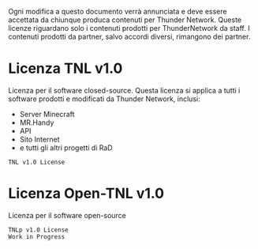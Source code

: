 Ogni modifica a questo documento verrà annunciata e deve essere accettata da chiunque produca contenuti per Thunder Network.
Queste licenze riguardano solo i contenuti prodotti per ThunderNetwork da staff. I contenuti prodotti da partner, salvo accordi diversi, rimangono dei partner.
# Licenza TNL v1.0
Licenza per il software closed-source.
Questa licenza si applica a tutti i software prodotti e modificati da Thunder Network, inclusi:
- Server Minecraft
- MR.Handy
- API
- Sito Internet
- e tutti gli altri progetti di RaD
```
TNL v1.0 License

```

# Licenza Open-TNL v1.0
Licenza per il software open-source
```
TNLp v1.0 License
Work in Progress
```